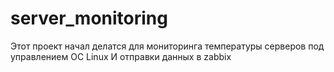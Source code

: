 # server_monitoring
Этот проект начал делатся для мониторинга температуры серверов под управлением ОС Linux
И отправки данных в zabbix